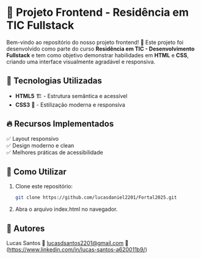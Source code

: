 # 🌟 Projeto Frontend - Residência em TIC Fullstack

Bem-vindo ao repositório do nosso projeto frontend! 🚀 Este projeto foi desenvolvido como parte do curso **Residência em TIC - Desenvolvimento Fullstack** e tem como objetivo demonstrar habilidades em **HTML** e **CSS**, criando uma interface visualmente agradável e responsiva.

## 🎨 Tecnologias Utilizadas
- **HTML5** 🏗️ - Estrutura semântica e acessível
- **CSS3** 🎨 - Estilização moderna e responsiva


## 🔥 Recursos Implementados
✅ Layout responsivo  
✅ Design moderno e clean  
✅ Melhores práticas de acessibilidade  

## 🚀 Como Utilizar
1. Clone este repositório:
   ```bash
   git clone https://github.com/lucasdaniel2201/Fortal2025.git
2. Abra o arquivo index.html no navegador.

## 📝 Autores
Lucas Santos 📧 lucasdsantos2201@gmail.com 🔗 (https://www.linkedin.com/in/lucas-santos-a620011b9/)


